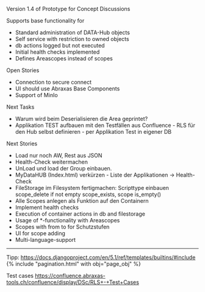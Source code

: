 Version 1.4 of Prototype for Concept Discussions

Supports base functionality for 
- Standard administration of DATA-Hub objects
- Self service with restriction to owned objects
- db actions logged but not executed
- Initial health checks implemented
- Defines Areascopes instead of scopes

Open Stories
- Connection to secure connect
- UI should use Abraxas Base Components
- Support of MinIo

Next Tasks
- Warum wird beim Deserialisieren die Area geprintet?
- Applikation TEST aufbauen mit den Testfällen aus Confluence -
  RLS für den Hub selbst definieren - per Applikation Test in eigener DB

Next Stories
- Load nur noch AW, Rest aus JSON
- Health-Check weitermachen
- UnLoad und load der Group einbauen. 
- MyDataHUB (Index.html) verkürzen - Liste der Applikationen -> Health-Check
- FileStorage im Filesystem fertigmachen:
  Scripttype einbauen 
  scope_delete if not empty
  scope_exists, scope is_empty()
- Alle Scopes anlegen als Funktion auf den Containern
- Implement health checks
- Execution of container actions in db and filestorage
- Usage of *-functionality with Areascopes
- Scopes with from to for Schutzstufen 
- UI for scope adding
- Multi-language-support

------------------------------------------------------------------------------------------
Tipp:
  https://docs.djangoproject.com/en/5.1/ref/templates/builtins/#include
  {% include "pagination.html" with obj="page_obj"  %}

Test cases
  https://confluence.abraxas-tools.ch/confluence/display/DSc/RLS+-+Test+Cases
